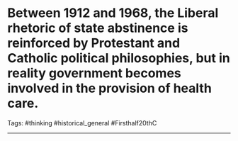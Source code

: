 # Between 1912 and 1968, the Liberal rhetoric of state abstinence is reinforced by Protestant and Catholic political philosophies, but in reality government becomes involved in the provision of health care.
Tags: #thinking #historical_general #Firsthalf20thC 

---